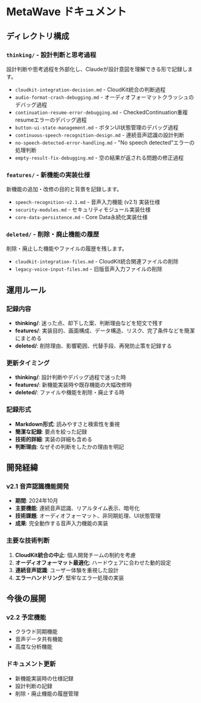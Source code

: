 # MetaWave ドキュメント

## ディレクトリ構成

### `thinking/` - 設計判断と思考過程
設計判断や思考過程を外部化し、Claudeが設計意図を理解できる形で記録します。

- `cloudkit-integration-decision.md` - CloudKit統合の判断過程
- `audio-format-crash-debugging.md` - オーディオフォーマットクラッシュのデバッグ過程
- `continuation-resume-error-debugging.md` - CheckedContinuation重複resumeエラーのデバッグ過程
- `button-ui-state-management.md` - ボタンUI状態管理のデバッグ過程
- `continuous-speech-recognition-design.md` - 連続音声認識の設計判断
- `no-speech-detected-error-handling.md` - "No speech detected"エラーの処理判断
- `empty-result-fix-debugging.md` - 空の結果が返される問題の修正過程

### `features/` - 新機能の実装仕様
新機能の追加・改修の目的と背景を記録します。

- `speech-recognition-v2.1.md` - 音声入力機能 (v2.1) 実装仕様
- `security-modules.md` - セキュリティモジュール実装仕様
- `core-data-persistence.md` - Core Data永続化実装仕様

### `deleted/` - 削除・廃止機能の履歴
削除・廃止した機能やファイルの履歴を残します。

- `cloudkit-integration-files.md` - CloudKit統合関連ファイルの削除
- `legacy-voice-input-files.md` - 旧版音声入力ファイルの削除

## 運用ルール

### 記録内容
- **thinking/**: 迷った点、却下した案、判断理由などを短文で残す
- **features/**: 実装目的、画面構成、データ構造、リスク、完了条件などを簡潔にまとめる
- **deleted/**: 削除理由、影響範囲、代替手段、再発防止策を記録する

### 更新タイミング
- **thinking/**: 設計判断やデバッグ過程で迷った時
- **features/**: 新機能実装時や既存機能の大幅改修時
- **deleted/**: ファイルや機能を削除・廃止する時

### 記録形式
- **Markdown形式**: 読みやすさと検索性を重視
- **簡潔な記録**: 要点を絞った記録
- **技術的詳細**: 実装の詳細も含める
- **判断理由**: なぜその判断をしたかの理由を明記

## 開発経緯

### v2.1 音声認識機能開発
- **期間**: 2024年10月
- **主要機能**: 連続音声認識、リアルタイム表示、暗号化
- **技術課題**: オーディオフォーマット、非同期処理、UI状態管理
- **成果**: 完全動作する音声入力機能の実装

### 主要な技術判断
1. **CloudKit統合の中止**: 個人開発チームの制約を考慮
2. **オーディオフォーマット最適化**: ハードウェアに合わせた動的設定
3. **連続音声認識**: ユーザー体験を重視した設計
4. **エラーハンドリング**: 堅牢なエラー処理の実装

## 今後の展開

### v2.2 予定機能
- クラウド同期機能
- 音声データ共有機能
- 高度な分析機能

### ドキュメント更新
- 新機能実装時の仕様記録
- 設計判断の記録
- 削除・廃止機能の履歴管理
